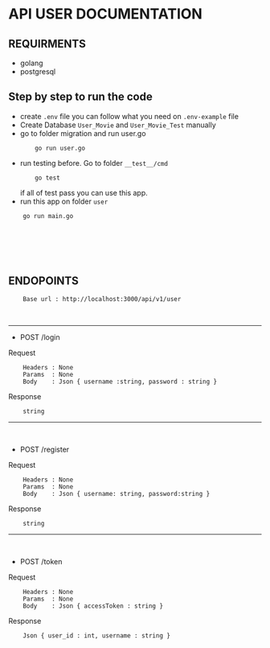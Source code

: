 # API USER DOCUMENTATION

## REQUIRMENTS
+ golang
+ postgresql

## Step by step to run the code
+ create ```.env``` file you can follow what you need on ```.env-example``` file
+ Create Database ```User_Movie``` and ```User_Movie_Test``` manually
+ go to folder migration and run user.go
    ```
        go run user.go 
    ```
+ run testing before. Go to folder ```__test__/cmd```
    ```
        go test
    ```
    if all of test pass you can use this app.
+ run this app on folder ```user```
```
    go run main.go
```
<br><br>
-----------

## ENDOPOINTS

```
    Base url : http://localhost:3000/api/v1/user
```
<br>

---
+ POST /login

Request
``` 
    Headers : None
    Params  : None
    Body    : Json { username :string, password : string }
```
Response
```
    string
```
---
<br>

+ POST /register

Request
``` 
    Headers : None
    Params  : None
    Body    : Json { username: string, password:string }
```
Response
```
    string
```
---

<br>

+ POST /token

Request
``` 
    Headers : None
    Params  : None
    Body    : Json { accessToken : string }
```
Response
```
    Json { user_id : int, username : string }
```